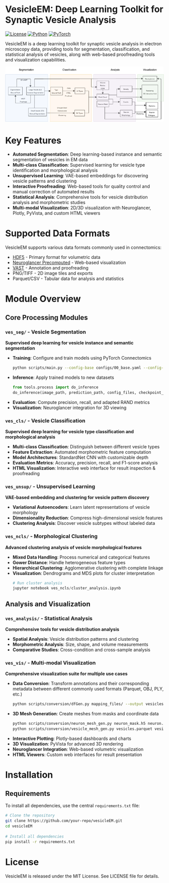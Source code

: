 # VesicleEM: Deep Learning Toolkit for Synaptic Vesicle Analysis

[![License](https://img.shields.io/badge/License-MIT-blue.svg)](https://opensource.org/licenses/MIT)
[![Python](https://img.shields.io/badge/Python-3.8%2B-blue.svg)](https://www.python.org/)
[![PyTorch](https://img.shields.io/badge/PyTorch-1.10%2B-red.svg)](https://pytorch.org/)

VesicleEM is a deep learning toolkit for synaptic vesicle analysis in electron microscopy data, providing tools for segmentation, classification, and statistical analysis of vesicles, along with web-based proofreading tools and visualization capabilities.

![Workflow Overview](flowchart.png)

# Key Features

- **Automated Segmentation**: Deep learning-based instance and semantic segmentation of vesicles in EM data
- **Multi-class Classification**: Supervised learning for vesicle type identification and morphological analysis
- **Unsupervised Learning**: VAE-based embeddings for discovering vesicle patterns and clustering
- **Interactive Proofreading**: Web-based tools for quality control and manual correction of automated results
- **Statistical Analysis**: Comprehensive tools for vesicle distribution analysis and morphometric studies
- **Multi-modal Visualization**: 2D/3D visualization with Neuroglancer, Plotly, PyVista, and custom HTML viewers

# Supported Data Formats

VesicleEM supports various data formats commonly used in connectomics:

- [HDF5](https://www.hdfgroup.org/solutions/hdf5/) - Primary format for volumetric data
- [Neuroglancer Precomputed](https://github.com/google/neuroglancer/tree/master/src/datasource/precomputed) - Web-based visualization
- [VAST](https://lichtman.rc.fas.harvard.edu/vast/) - Annotation and proofreading
- PNG/TIFF - 2D image tiles and exports
- Parquet/CSV - Tabular data for analysis and statistics

# Module Overview

## Core Processing Modules

### `ves_seg/` - Vesicle Segmentation
**Supervised deep learning for vesicle instance and semantic segmentation**

- **Training**: Configure and train models using PyTorch Connectomics
  ```bash
  python scripts/main.py --config-base configs/00_base.yaml --config-file configs/bcd_config.yaml
  ```
- **Inference**: Apply trained models to new datasets
  ```python
  from tools.process import do_inference
  do_inference(image_path, prediction_path, config_files, checkpoint_path)
  ```
- **Evaluation**: Compute precision, recall, and adapted RAND metrics
- **Visualization**: Neuroglancer integration for 3D viewing

### `ves_cls/` - Vesicle Classification
**Supervised deep learning for vesicle type classification and morphological analysis**

- **Multi-class Classification**: Distinguish between different vesicle types
- **Feature Extraction**: Automated morphometric feature computation
- **Model Architectures**: StandardNet CNN with customizable depth
- **Evaluation Metrics**: Accuracy, precision, recall, and F1-score analysis
- **HTML Visualization**: Interactive web interface for result inspection & proofreading

### `ves_unsup/` - Unsupervised Learning
**VAE-based embedding and clustering for vesicle pattern discovery**

- **Variational Autoencoders**: Learn latent representations of vesicle morphology
- **Dimensionality Reduction**: Compress high-dimensional vesicle features
- **Clustering Analysis**: Discover vesicle subtypes without labeled data

### `ves_ncls/` - Morphological Clustering
**Advanced clustering analysis of vesicle morphological features**

- **Mixed Data Handling**: Process numerical and categorical features
- **Gower Distance**: Handle heterogeneous feature types
- **Hierarchical Clustering**: Agglomerative clustering with complete linkage
- **Visualization**: Dendrograms and MDS plots for cluster interpretation
  ```python
  # Run cluster analysis
  jupyter notebook ves_ncls/cluster_analysis.ipynb
  ```

## Analysis and Visualization

### `ves_analysis/` - Statistical Analysis
**Comprehensive tools for vesicle distribution analysis**

- **Spatial Analysis**: Vesicle distribution patterns and clustering
- **Morphometric Analysis**: Size, shape, and volume measurements
- **Comparative Studies**: Cross-condition and cross-sample analysis

### `ves_vis/` - Multi-modal Visualization
**Comprehensive visualization suite for multiple use cases**

- **Data Conversion**: Transform annotations and their corresponding metadata between different commonly used formats (Parquet, OBJ, PLY, etc.)
  ```bash
  python scripts/conversion/dfGen.py mapping_files/ --output vesicles.parquet
  ```
- **3D Mesh Generation**: Create meshes from masks and coordinate data
  ```bash
  python scripts/conversion/neuron_mesh_gen.py neuron_mask.h5 neuron.obj
  python scripts/conversion/vesicle_mesh_gen.py vesicles.parquet vesicles.obj
  ```
- **Interactive Plotting**: Plotly-based dashboards and charts
- **3D Visualization**: PyVista for advanced 3D rendering
- **Neuroglancer Integration**: Web-based volumetric visualization
- **HTML Viewers**: Custom web interfaces for result presentation

# Installation

## Requirements

To install all dependencies, use the central `requirements.txt` file:

```bash
# Clone the repository
git clone https://github.com/your-repo/vesicleEM.git
cd vesicleEM

# Install all dependencies
pip install -r requirements.txt
```

# License

VesicleEM is released under the MIT License. See LICENSE file for details.
